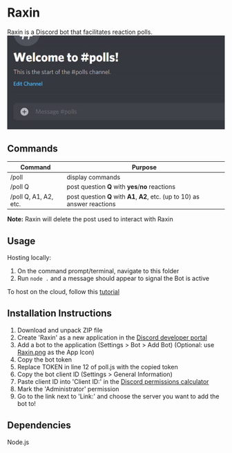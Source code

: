 # Raxin
Raxin is a Discord bot that facilitates reaction polls.
![demonstration of Raxin in a Discord server](/demo.gif)

## Commands
| Command               | Purpose                                                                      |
| --------------------- | ---------------------------------------------------------------------------- |
| /poll                 | display commands                                                             |
| /poll Q               | post question **Q** with **yes**/**no** reactions                            |
| /poll Q, A1, A2, etc. | post question **Q** with **A1**, **A2**, etc. (up to 10) as answer reactions |

**Note:** Raxin will delete the post used to interact with Raxin

## Usage
Hosting locally:
1. On the command prompt/terminal, navigate to this folder
2. Run `node .` and a message should appear to signal the Bot is active

To host on the cloud, follow this [tutorial](https://medium.com/@mason.spr/hosting-a-discord-js-bot-for-free-using-heroku-564c3da2d23f)

## Installation Instructions
1. Download and unpack ZIP file
2. Create 'Raxin' as a new application in the [Discord developer portal](http://discord.com/developers/applications/)
3. Add a bot to the application (Settings > Bot > Add Bot) (Optional: use [Raxin.png](/Raxin.png) as the App Icon)
4. Copy the bot token
5. Replace TOKEN in line 12 of poll.js with the copied token
6. Copy the bot client ID (Settings > General Information)
7. Paste client ID into 'Client ID:' in the [Discord permissions calculator](https://discordapi.com/permissions.html#0)
8. Mark the 'Administrator' permission
9. Go to the link next to 'Link:' and choose the server you want to add the bot to!

## Dependencies
Node.js
